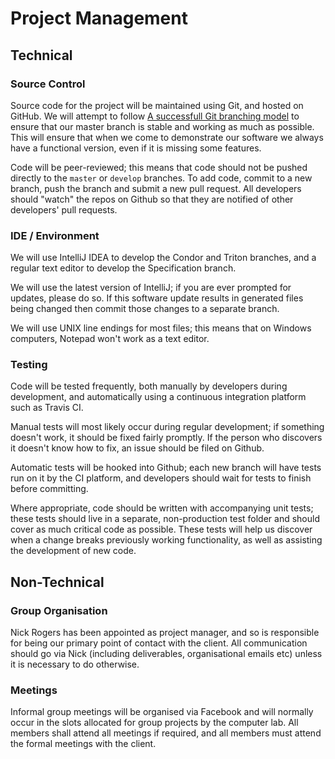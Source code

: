 # Project Management

## Technical

### Source Control
Source code for the project will be maintained using Git, and hosted on
GitHub. We will attempt to follow [A successfull Git branching
model](http://nvie.com/posts/a-successful-git-branching-model/) to ensure that
our master branch is stable and working as much as possible. This will ensure
that when we come to demonstrate our software we always have a functional
version, even if it is missing some features.

Code will be peer-reviewed; this means that code should not be pushed directly
to the `master` or `develop` branches. To add code, commit to a new branch,
push the branch and submit a new pull request. All developers should "watch"
the repos on Github so that they are notified of other developers' pull
requests.

### IDE / Environment
We will use IntelliJ IDEA to develop the Condor and Triton branches, and a
regular text editor to develop the Specification branch.

We will use the latest version of IntelliJ; if you are ever prompted for
updates, please do so. If this software update results in generated files
being changed then commit those changes to a separate branch.

We will use UNIX line endings for most files; this means that on Windows
computers, Notepad won't work as a text editor.

### Testing
Code will be tested frequently, both manually by developers during development,
and automatically using a continuous integration platform such as Travis CI.

Manual tests will most likely occur during regular development; if something
doesn't work, it should be fixed fairly promptly. If the person who discovers it
doesn't know how to fix, an issue should be filed on Github.

Automatic tests will be hooked into Github; each new branch will have tests run
on it by the CI platform, and developers should wait for tests to finish before
committing.

Where appropriate, code should be written with accompanying unit tests; these
tests should live in a separate, non-production test folder and should cover as
much critical code as possible. These tests will help us discover when a change
breaks previously working functionality, as well as assisting the development of
new code.

## Non-Technical
### Group Organisation
Nick Rogers has been appointed as project manager, and so is responsible for 
being our primary point of contact with the client. All communication
should go via Nick (including deliverables, organisational emails etc)
unless it is necessary to do otherwise.

### Meetings
Informal group meetings will be organised via Facebook and will normally occur
in the slots allocated for group projects by the computer lab. All members
shall attend all meetings if required, and all members must attend the formal
meetings with the client.
